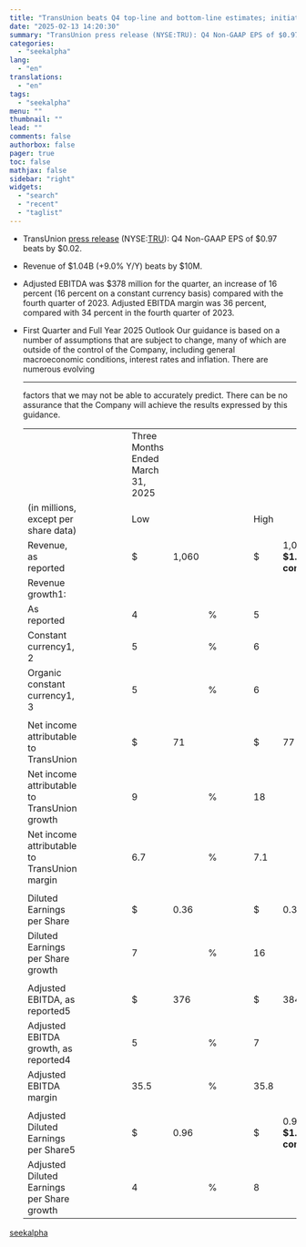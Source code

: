 ```yaml
---
title: "TransUnion beats Q4 top-line and bottom-line estimates; initiates Q1 and FY25 outlook"
date: "2025-02-13 14:20:30"
summary: "TransUnion press release (NYSE:TRU): Q4 Non-GAAP EPS of $0.97 beats by $0.02. Revenue of $1.04B (+9.0% Y/Y) beats by $10M. Adjusted EBITDA was $378 million for the quarter, an increase of 16 percent (16 percent on a constant currency basis) compared with the fourth quarter of 2023. Adjusted EBITDA margin..."
categories:
  - "seekalpha"
lang:
  - "en"
translations:
  - "en"
tags:
  - "seekalpha"
menu: ""
thumbnail: ""
lead: ""
comments: false
authorbox: false
pager: true
toc: false
mathjax: false
sidebar: "right"
widgets:
  - "search"
  - "recent"
  - "taglist"
---
```


* TransUnion [press release](https://seekingalpha.com/pr/20001106-transunion-announces-fourth-quarter-and-full-year-2024-results-and-refreshed-capital) (NYSE:[TRU](https://seekingalpha.com/symbol/TRU "TransUnion")): Q4 Non-GAAP EPS of $0.97  beats by $0.02.
* Revenue of $1.04B (+9.0% Y/Y)  beats by $10M.
* Adjusted EBITDA was $378 million for the quarter, an increase of 16 percent (16 percent on a constant currency basis) compared with the fourth quarter of 2023. Adjusted EBITDA margin was 36 percent, compared with 34 percent in the fourth quarter of 2023.
* First Quarter and Full Year 2025 Outlook Our guidance is based on a number of assumptions that are subject to change, many of which are outside of the control of the Company, including general macroeconomic conditions, interest rates and inflation. There are numerous evolving  
  
  ---
  
    factors that we may not be able to accurately predict. There can be no assurance that the Company will achieve the results expressed by this guidance. 
  
  |  |  |  |  |  |  |  |  |  |  |  |  |  |  |  |  |  |  |  |  |  |  |  |  |  |  |  |
  | --- | --- | --- | --- | --- | --- | --- | --- | --- | --- | --- | --- | --- | --- | --- | --- | --- | --- | --- | --- | --- | --- | --- | --- | --- | --- | --- |
  |  | | |  | | | Three Months Ended March 31, 2025 | | | | | | | | |  | | | Year Ended December 31, 2025 | | | | | | | | |
  | (in millions, except per share data) | | |  | | | Low | | |  | | | High | | |  | | | Low | | |  | | | High | | |
  | Revenue, as reported | | |  | | | $ | 1,060 |  |  | | | $ | 1,074 **vs. $1.09B consensus** |  |  | | | $ | 4,333 |  |  | | | $ | 4,393 **vs. $4.48B consensus** |  |
  | Revenue growth1: | | |  | | |  | | |  | | |  | | |  | | |  | | |  | | |  | | |
  | As reported | | |  | | | 4 | | % |  | | | 5 | | % |  | | | 3.5 | | % |  | | | 5 | | % |
  | Constant currency1, 2 | | |  | | | 5 | | % |  | | | 6 | | % |  | | | 4.5 | | % |  | | | 6 | | % |
  | Organic constant currency1, 3 | | |  | | | 5 | | % |  | | | 6 | | % |  | | | 4.5 | | % |  | | | 6 | | % |
  |  | | |  | | |  | | |  | | |  | | |  | | |  | | |  | | |  | | |
  | Net income attributable to TransUnion | | |  | | | $ | 71 |  |  | | | $ | 77 |  |  | | | $ | 335 |  |  | | | $ | 362 |  |
  | Net income attributable to TransUnion growth | | |  | | | 9 | | % |  | | | 18 | | % |  | | | 18 | | % |  | | | 27 | | % |
  | Net income attributable to TransUnion margin | | |  | | | 6.7 | | % |  | | | 7.1 | | % |  | | | 7.7 | | % |  | | | 8.3 | | % |
  |  | | |  | | |  | | |  | | |  | | |  | | |  | | |  | | |  | | |
  | Diluted Earnings per Share | | |  | | | $ | 0.36 |  |  | | | $ | 0.39 |  |  | | | $ | 1.68 |  |  | | | $ | 1.82 |  |
  | Diluted Earnings per Share growth | | |  | | | 7 | | % |  | | | 16 | | % |  | | | 16 | | % |  | | | 26 | | % |
  |  | | |  | | |  | | |  | | |  | | |  | | |  | | |  | | |  | | |
  | Adjusted EBITDA, as reported5 | | |  | | | $ | 376 |  |  | | | $ | 384 |  |  | | | $ | 1,549 |  |  | | | $ | 1,590 |  |
  | Adjusted EBITDA growth, as reported4 | | |  | | | 5 | | % |  | | | 7 | | % |  | | | 3 | | % |  | | | 6 | | % |
  | Adjusted EBITDA margin | | |  | | | 35.5 | | % |  | | | 35.8 | | % |  | | | 35.8 | | % |  | | | 36.2 | | % |
  |  | | |  | | |  | | |  | | |  | | |  | | |  | | |  | | |  | | |
  | Adjusted Diluted Earnings per Share5 | | |  | | | $ | 0.96 |  |  | | | $ | 0.99 **vs. $1.04 consensus** |  |  | | | $ | 3.93 |  |  | | | $ | 4.08 **vs. $4.38 consensus** |  |
  | Adjusted Diluted Earnings per Share growth | | |  | | | 4 | | % |  | | | 8 | | % |  | | | 1 | | % |  | | | 4 | | % |

[seekalpha](https://seekingalpha.com/news/4407536-transunion-beats-q4-top-line-and-bottom-line-estimates-initiates-q1-and-fy25-outlook)
